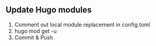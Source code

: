 

## Update Hugo modules

1. Comment out local module replacement in config.toml
2. hugo mod get -u
3. Commit & Push

